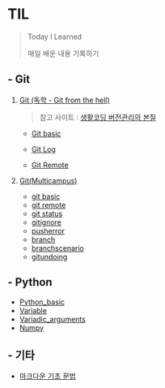 # TIL

> Today I Learned
>
> 매일 배운 내용 기록하기



## - Git

1. [Git (독학 - Git from the hell)](https://github.com/parksimis/Git.git)

   >  참고 사이트 : [생활코딩 버전관리의 본질](https://www.opentutorials.org/course/2708/15242)
   
   * [Git basic](https://github.com/parksimis/Git/blob/master/2020-03-13-Git_Basic.md)
   
   * [Git Log](https://github.com/parksimis/Git/blob/master/2020-03-14%20Git_Log.md)
   
   * [Git Remote](https://github.com/parksimis/Git/blob/master/2020-03-15%20Git_Remote.md)
   
2. [Git(Multicampus)](./git)

   * [git basic](./git/2020-12-22-git-basic.md)
   * [git remote](./git/2020-12-22-git-remote.md)
   * [git status](./git/2020-12-22-git-status.md)
   * [gitignore](./git/2020-12-23-gitignore.md)
   * [pusherror](./git/2020-12-23-pusherror.md)
   * [branch](./git/2020-12-23-branch.md)
   * [branchscenario](./git/2020-12-23-branchscenario.md)
   * [gitundoing](./git/2020-12-23-gitundoing.md)



## - Python

* [Python_basic](https://github.com/parksimis/TIL/blob/master/Python/2020-12-28_Python_basic01.md)
* [Variable](https://github.com/parksimis/TIL/blob/master/Python/2021-01-06_Variable.md)
* [Variadic_arguments](https://github.com/parksimis/TIL/blob/master/Python/2021-01-06_Variadic_arguments.md)
* [Numpy](https://github.com/parksimis/TIL/tree/master/Python/Numpy)



## - 기타

* [마크다운 기초 문법](./markdown.md)
